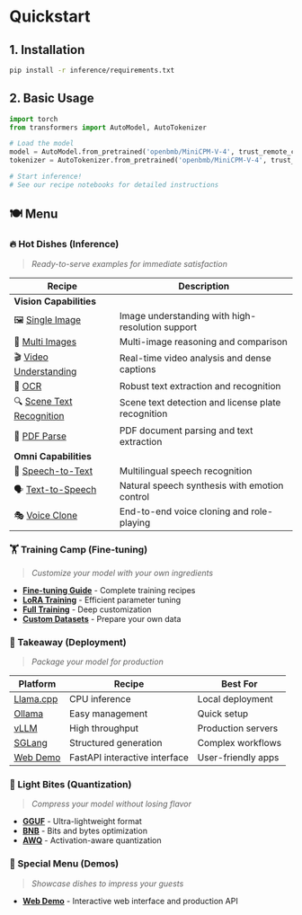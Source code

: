 # Quickstart

## 1. Installation
```bash
pip install -r inference/requirements.txt
```

## 2. Basic Usage
```python
import torch
from transformers import AutoModel, AutoTokenizer

# Load the model
model = AutoModel.from_pretrained('openbmb/MiniCPM-V-4', trust_remote_code=True)
tokenizer = AutoTokenizer.from_pretrained('openbmb/MiniCPM-V-4', trust_remote_code=True)

# Start inference!
# See our recipe notebooks for detailed instructions
```

## 🍽️ Menu

### 🔥 Hot Dishes (Inference)
> *Ready-to-serve examples for immediate satisfaction*

| Recipe | Description | 
|---------|-------------|
| **Vision Capabilities** | |
| 🖼️ [Single Image](./inference/single_image.md) | Image understanding with high-resolution support |
| 🧩 [Multi Images](./inference/multi_images.md) | Multi-image reasoning and comparison |
| 🎬 [Video Understanding](./inference/video_understanding.md) | Real-time video analysis and dense captions |
| 📝 [OCR](./inference/ocr.md) | Robust text extraction and recognition |
| 🔍 [Scene Text Recognition](./inference/scene_text_recognize.md) | Scene text detection and license plate recognition |
| 📄 [PDF Parse](./inference/pdf_parse.md) | PDF document parsing and text extraction |
| **Omni Capabilities** | |
| 🎤 [Speech-to-Text](./inference/speech2text.md) | Multilingual speech recognition |
| 🗣️ [Text-to-Speech](./inference/text2speech.md) | Natural speech synthesis with emotion control |
| 🎭 [Voice Clone](./inference/voice_clone.md) | End-to-end voice cloning and role-playing |

### 🏋️ Training Camp (Fine-tuning)
> *Customize your model with your own ingredients*

- **[Fine-tuning Guide](./finetune/readme.md)** - Complete training recipes
- **[LoRA Training](./finetune/finetune_lora.sh)** - Efficient parameter tuning
- **[Full Training](./finetune/finetune_ds.sh)** - Deep customization
- **[Custom Datasets](./finetune/dataset.py)** - Prepare your own data

### 🥡 Takeaway (Deployment)
> *Package your model for production*

| Platform | Recipe | Best For |
|----------|--------|----------|
| [Llama.cpp](./run_locally/llamacpp) | CPU inference | Local deployment |
| [Ollama](./run_locally/ollama) | Easy management | Quick setup |
| [vLLM](./deployment/vllm) | High throughput | Production servers |
| [SGLang](./deployment/sglang) | Structured generation | Complex workflows |
| [Web Demo](./demo/webdemo) | FastAPI interactive interface | User-friendly apps |

### 🥄 Light Bites (Quantization)
> *Compress your model without losing flavor*

- **[GGUF](./quantization/gguf/)** - Ultra-lightweight format
- **[BNB](./quantization/bnb/)** - Bits and bytes optimization
- **[AWQ](./quantization/awq)** - Activation-aware quantization  

### 📱 Special Menu (Demos)
> *Showcase dishes to impress your guests*

- **[Web Demo](./demo/web_demo/)** - Interactive web interface and production API
